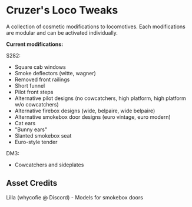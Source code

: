 # Cruzer's Loco Tweaks
A collection of cosmetic modifications to locomotives. Each modifications are modular and can be activated individually.

**Current modifications:**

S282:
- Square cab windows
- Smoke deflectors (witte, wagner)
- Removed front railings
- Short funnel
- Pilot front steps
- Alternative pilot designs (no cowcatchers, high platform, high platform w/o cowcatchers)
- Alternative firebox designs (wide, belpaire, wide belpaire)
- Alternative smokebox door designs (euro vintage, euro modern)
- Cat ears
- "Bunny ears"
- Slanted smokebox seat
- Euro-style tender

DM3:
- Cowcatchers and sideplates

## Asset Credits
Lilla (whycofie @ Discord) - Models for smokebox doors
